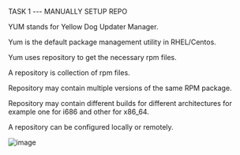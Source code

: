 TASK 1 --- MANUALLY SETUP REPO 

YUM stands for Yellow Dog Updater Manager.

Yum is the default package management utility in RHEL/Centos.

Yum uses repository to get the necessary rpm files.

A repository is collection of rpm files.

Repository may contain multiple versions of the same RPM package.

Repository may contain different builds for different architectures for example one for i686 and other for x86_64.

A repository can be configured locally or remotely.

![image](https://github.com/Pavan-1997/Linux_Admin/assets/32020205/7f7fd78f-1625-403b-a6e2-dae5d97a4ed9)



